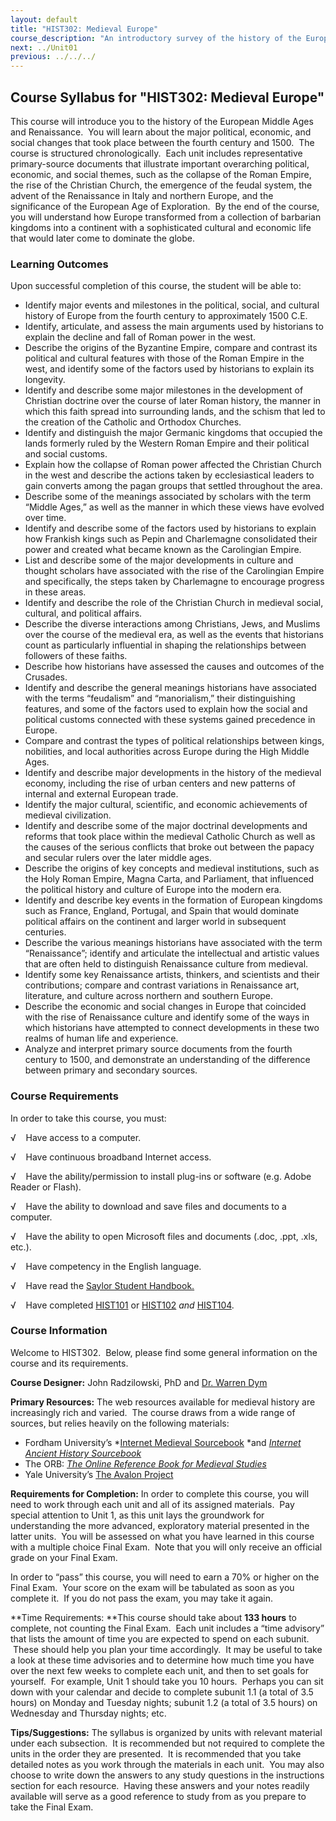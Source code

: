 ```yaml
---
layout: default
title: "HIST302: Medieval Europe"
course_description: "An introductory survey of the history of the European Middle Ages and Renaissance. Analyzes Europe’s transformation from a feudal society to an early modern world of commercial and monarchical states."
next: ../Unit01
previous: ../../../
---
```

Course Syllabus for "HIST302: Medieval Europe"
----------------------------------------------

This course will introduce you to the history of the European Middle
Ages and Renaissance.  You will learn about the major political,
economic, and social changes that took place between the fourth century
and 1500.  The course is structured chronologically.  Each unit includes
representative primary-source documents that illustrate important
overarching political, economic, and social themes, such as the collapse
of the Roman Empire, the rise of the Christian Church, the emergence of
the feudal system, the advent of the Renaissance in Italy and northern
Europe, and the significance of the European Age of Exploration.  By the
end of the course, you will understand how Europe transformed from a
collection of barbarian kingdoms into a continent with a sophisticated
cultural and economic life that would later come to dominate the globe.

### Learning Outcomes

Upon successful completion of this course, the student will be able
to:  
  

-   Identify major events and milestones in the political, social, and
    cultural history of Europe from the fourth century to approximately
    1500 C.E.
-   Identify, articulate, and assess the main arguments used by
    historians to explain the decline and fall of Roman power in the
    west.
-   Describe the origins of the Byzantine Empire, compare and contrast
    its political and cultural features with those of the Roman Empire
    in the west, and identify some of the factors used by historians to
    explain its longevity.
-   Identify and describe some major milestones in the development of
    Christian doctrine over the course of later Roman history, the
    manner in which this faith spread into surrounding lands, and the
    schism that led to the creation of the Catholic and Orthodox
    Churches.
-   Identify and distinguish the major Germanic kingdoms that occupied
    the lands formerly ruled by the Western Roman Empire and their
    political and social customs. 
-   Explain how the collapse of Roman power affected the Christian
    Church in the west and describe the actions taken by ecclesiastical
    leaders to gain converts among the pagan groups that settled
    throughout the area.
-   Describe some of the meanings associated by scholars with the term
    “Middle Ages,” as well as the manner in which these views have
    evolved over time.
-   Identify and describe some of the factors used by historians to
    explain how Frankish kings such as Pepin and Charlemagne
    consolidated their power and created what became known as the
    Carolingian Empire.
-   List and describe some of the major developments in culture and
    thought scholars have associated with the rise of the Carolingian
    Empire and specifically, the steps taken by Charlemagne to encourage
    progress in these areas.
-   Identify and describe the role of the Christian Church in medieval
    social, cultural, and political affairs.
-   Describe the diverse interactions among Christians, Jews, and
    Muslims over the course of the medieval era, as well as the events
    that historians count as particularly influential in shaping the
    relationships between followers of these faiths.
-   Describe how historians have assessed the causes and outcomes of the
    Crusades.
-   Identify and describe the general meanings historians have
    associated with the terms “feudalism” and “manorialism,” their
    distinguishing features, and some of the factors used to explain how
    the social and political customs connected with these systems gained
    precedence in Europe.
-   Compare and contrast the types of political relationships between
    kings, nobilities, and local authorities across Europe during the
    High Middle Ages.
-   Identify and describe major developments in the history of the
    medieval economy, including the rise of urban centers and new
    patterns of internal and external European trade.
-   Identify the major cultural, scientific, and economic achievements
    of medieval civilization.
-   Identify and describe some of the major doctrinal developments and
    reforms that took place within the medieval Catholic Church as well
    as the causes of the serious conflicts that broke out between the
    papacy and secular rulers over the later middle ages. 
-   Describe the origins of key concepts and medieval institutions, such
    as the Holy Roman Empire, Magna Carta, and Parliament, that
    influenced the political history and culture of Europe into the
    modern era. 
-   Identify and describe key events in the formation of European
    kingdoms such as France, England, Portugal, and Spain that would
    dominate political affairs on the continent and larger world in
    subsequent centuries.
-   Describe the various meanings historians have associated with the
    term “Renaissance”; identify and articulate the intellectual and
    artistic values that are often held to distinguish Renaissance
    culture from medieval. 
-   Identify some key Renaissance artists, thinkers, and scientists and
    their contributions; compare and contrast variations in Renaissance
    art, literature, and culture across northern and southern Europe. 
-   Describe the economic and social changes in Europe that coincided
    with the rise of Renaissance culture and identify some of the ways
    in which historians have attempted to connect developments in these
    two realms of human life and experience. 
-   Analyze and interpret primary source documents from the fourth
    century to 1500, and demonstrate an understanding of the difference
    between primary and secondary sources.

### Course Requirements

In order to take this course, you must:  
  
 √    Have access to a computer.  
  
 √    Have continuous broadband Internet access.  
  
 √    Have the ability/permission to install plug-ins or software (e.g.
Adobe Reader or Flash).  
  
 √    Have the ability to download and save files and documents to a
computer.  
  
 √    Have the ability to open Microsoft files and documents (.doc,
.ppt, .xls, etc.).  
  
 √    Have competency in the English language.  
  
 √    Have read the [Saylor Student
Handbook.](http://www.saylor.org/site/wp-content/uploads/2012/05/Saylor-StudentHandbook.pdf)  
  
 √    Have completed [HIST101](http://www.saylor.org/courses/hist101/)
or [HIST102](http://www.saylor.org/courses/hist102/) *and*
[HIST104](http://www.saylor.org/courses/hist104/).

### Course Information

Welcome to HIST302.  Below, please find some general information on the
course and its requirements.

**Course Designer:** John Radzilowski, PhD and [Dr. Warren
Dym](http://www.saylor.org/faculty-a-g/#DrWarrenDym)

**Primary Resources:** The web resources available for medieval history
are increasingly rich and varied.  The course draws from a wide range of
sources, but relies heavily on the following materials:

-   Fordham University’s *[Internet Medieval
    Sourcebook](http://www.fordham.edu/halsall/sbook.asp) *and
    *[Internet Ancient History
    Sourcebook](http://www.fordham.edu/halsall/ancient/asbook.asp)*
-   The ORB: *[The Online Reference Book for Medieval
    Studies](http://www.the-orb.net/)*
-   Yale University’s [The Avalon Project](http://avalon.law.yale.edu/)

**Requirements for Completion:** In order to complete this course, you
will need to work through each unit and all of its assigned materials. 
Pay special attention to Unit 1, as this unit lays the groundwork for
understanding the more advanced, exploratory material presented in the
latter units.  You will be assessed on what you have learned in this
course with a multiple choice Final Exam.  Note that you will only
receive an official grade on your Final Exam. 

In order to “pass” this course, you will need to earn a 70% or higher on
the Final Exam.  Your score on the exam will be tabulated as soon as you
complete it.  If you do not pass the exam, you may take it again.

**Time Requirements: **This course should take about **133 hours** to
complete, not counting the Final Exam.  Each unit includes a “time
advisory” that lists the amount of time you are expected to spend on
each subunit.  These should help you plan your time accordingly.  It may
be useful to take a look at these time advisories and to determine how
much time you have over the next few weeks to complete each unit, and
then to set goals for yourself.  For example, Unit 1 should take you 10
hours.  Perhaps you can sit down with your calendar and decide to
complete subunit 1.1 (a total of 3.5 hours) on Monday and Tuesday
nights; subunit 1.2 (a total of 3.5 hours) on Wednesday and Thursday
nights; etc.

**Tips/Suggestions:** The syllabus is organized by units with relevant
material under each subsection.  It is recommended but not required to
complete the units in the order they are presented.  It is recommended
that you take detailed notes as you work through the materials in each
unit.  You may also choose to write down the answers to any study
questions in the instructions section for each resource.  Having these
answers and your notes readily available will serve as a good reference
to study from as you prepare to take the Final Exam.  
